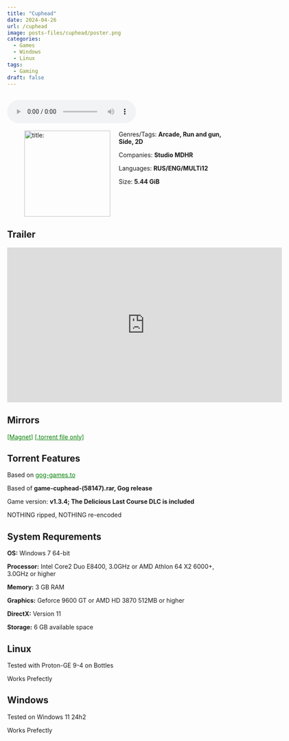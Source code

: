 ```yaml
---
title: "Cuphead"
date: 2024-04-26
url: /cuphead
image: posts-files/cuphead/poster.png
categories:
  - Games
  - Windows
  - Linux
tags:
  - Gaming
draft: false
---
```

##
<style>
  body.dark-mode,
  body.dark-mode main * {
    background: url('/posts-files/cuphead/background.png') center center fixed no-repeat;
    background-size: 100% 100%;
    background-size: cover;
    color: #f5f5f5;
  }
</style>
<script>
    document.addEventListener('DOMContentLoaded', function () {
        var body = document.body;
        var switcher = document.querySelector('.js-toggle');
                body.classList.add('dark-mode');
                // Save user preference in storage
                localStorage.setItem('darkMode', 'true');
            
        });
</script>

<audio controls autoplay>
  <source src="/posts-files/cuphead/music.mp3" type="audio/mp3">
  Your browser does not support the audio tag.
</audio>⠀⠀⠀
⠀
<figure style="float: left; margin-right: 20px;">
  <img src="/posts-files/cuphead/poster.png" alt="title: "Cuphead"" style="width: 200px;">
</figure>

Genres/Tags: **Arcade, Run and gun, Side, 2D**

Companies: **Studio MDHR**

Languages: **RUS/ENG/MULTi12**

Size: **5.44 GiB**

# ⠀

## Trailer
<iframe width="640" height="360" src="https://www.youtube.com/embed/NN-9SQXoi50" title="Cuphead Launch Trailer" frameborder="0" allow="accelerometer; autoplay; clipboard-write; encrypted-media; gyroscope; picture-in-picture; web-share" allowfullscreen></iframe>

## Mirrors
<a href="magnet:?xt=urn:btih:SOJMXT7KE3D6BR2UBIHLDDRFQMZFTFRU&dn=Cuphead" style="color: green;">[Magnet]</a>
<a href="https://www.dropbox.com/scl/fi/6umyip0wkyl8kbcn36937/Cuphead.torrent?rlkey=sk6td1mdtbdgmjdqi4ojf5blb&st=c5yaa1ce&dl=1" style="color: green;">[.torrent file only]</a>

## Torrent Features
Based on <a href="https://gog-games.to/game/cuphead" style="color: green;">gog-games.to</a>

Based of **game-cuphead-(58147).rar, Gog release**

Game version: **v1.3.4; The Delicious Last Course DLC is included**

NOTHING ripped, NOTHING re-encoded

## System Requrements
**OS:** Windows 7 64-bit

**Processor:** Intel Core2 Duo E8400, 3.0GHz or AMD Athlon 64 X2 6000+, 3.0GHz or higher

**Memory:** 3 GB RAM

**Graphics:** Geforce 9600 GT or AMD HD 3870 512MB or higher

**DirectX:** Version 11

**Storage:** 6 GB available space


## Linux

Tested with Proton-GE 9-4 on Bottles

Works Prefectly

## Windows

Tested on Windows 11 24h2

Works Prefectly